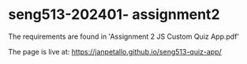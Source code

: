 # seng513-202401- assignment2

The requirements are found in 'Assignment 2 JS Custom Quiz App.pdf'

The page is live at:
https://janpetallo.github.io/seng513-quiz-app/
